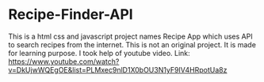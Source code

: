 # Recipe-Finder-API
 This is a html css and javascript project names Recipe App which uses API to search recipes  from the internet.
This is not an original project. It is made for learning purpose.
I took help of youtube video.
Link: https://www.youtube.com/watch?v=DkUjwWQEgOE&list=PLMxec9nlD1X0bOU3N1yF9IV4HRpotUa8z
